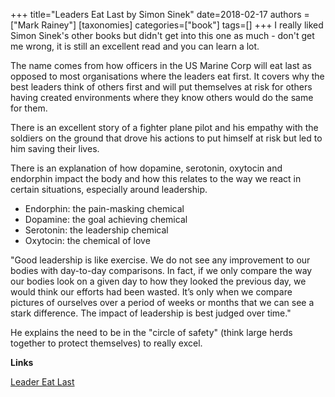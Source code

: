 +++
title="Leaders Eat Last by Simon Sinek"
date=2018-02-17
authors = ["Mark Rainey"]
[taxonomies]
categories=["book"]
tags=[]
+++
I really liked Simon Sinek's other books but didn't get into this one as much - don't get me wrong, it is still an excellent read and you can learn a lot. 
<!-- more -->

The name comes from how officers in the US Marine Corp will eat last as opposed to most organisations where the leaders eat first. It covers why the best leaders think of others first and will put themselves at risk for others having created environments where they know others would do the same for them. 

There is an excellent story of a fighter plane pilot and his empathy with the soldiers on the ground that drove his actions to put himself at risk but led to him saving their lives.

There is an explanation of how dopamine, serotonin, oxytocin and endorphin impact the body and how this relates to the way we react in certain situations, especially around leadership. 

* Endorphin:  the pain-masking chemical
* Dopamine:  the goal achieving chemical
* Serotonin:  the leadership chemical
* Oxytocin:  the chemical of love

"Good leadership is like exercise. We do not see any improvement to our bodies with day-to-day comparisons. In fact, if we only compare the way our bodies look on a given day to how they looked the previous day, we would think our efforts had been wasted. It’s only when we compare pictures of ourselves over a period of weeks or months that we can see a stark difference. The impact of leadership is best judged over time."

He explains the need to be in the "circle of safety" (think large herds together to protect themselves) to really excel.

__Links__

[Leader Eat Last](https://www.amazon.co.uk/Leaders-Eat-Last-Together-Others-ebook/dp/B00HFIBQ3A/ref=sr_1_1)
